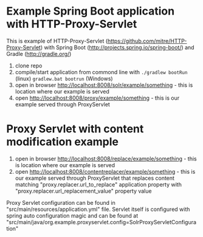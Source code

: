 Example Spring Boot application with HTTP-Proxy-Servlet
======================================================

This is example of HTTP-Proxy-Servlet (<https://github.com/mitre/HTTP-Proxy-Servlet>) with Spring Boot (<http://projects.spring.io/spring-boot/>) and Gradle (<http://gradle.org/>)

1. clone repo
2. compile/start application from commond line with `./gradlew bootRun` (linux) `gradlew.bat bootrun` (Windows)
3. open in browser <http://localhost:8008/solr/example/something> - this is location where our example is served
4. open <http://localhost:8008/proxy/example/something> - this is our example served through ProxyServlet

Proxy Servlet with content modification example
===============================================
1. open in browser <http://localhost:8008/replace/example/something> - this is location where our example is served
2. open <http://localhost:8008/contentreplacer/example/something> - this is our example served through ProxyServlet that replaces content matching "proxy.replacer.url_to_replace" application property with "proxy.replacer.url_replacement_value" property value

Proxy Servlet configuration can be found in  "src/main/resources/application.yml" file. 
Servlet itself is configured with spring auto configuration magic and can be found at "src/main/java/org.example.proxyservlet.config=SolrProxyServletConfiguration"